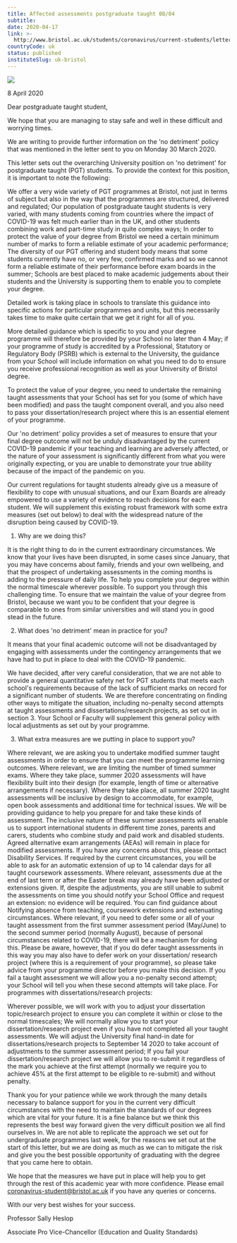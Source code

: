 ```yaml
---
title: Affected assessments postgraduate taught 08/04
subtitle: 
date: 2020-04-17
link: >-
  http://www.bristol.ac.uk/students/coronavirus/current-students/letters/affected-assessments-pgt-0804/
countryCode: uk
status: published
instituteSlug: uk-bristol
---
```

![](http://www.bristol.ac.uk/favicon.gif)

8 April 2020

Dear postgraduate taught student,

We hope that you are managing to stay safe and well in these difficult and worrying times.

We are writing to provide further information on the 'no detriment' policy that was mentioned in the letter sent to you on Monday 30 March 2020.

This letter sets out the overarching University position on 'no detriment' for postgraduate taught (PGT) students. To provide the context for this position, it is important to note the following:

We offer a very wide variety of PGT programmes at Bristol, not just in terms of subject but also in the way that the programmes are structured, delivered and regulated; Our population of postgraduate taught students is very varied, with many students coming from countries where the impact of COVID-19 was felt much earlier than in the UK, and other students combining work and part-time study in quite complex ways; In order to protect the value of your degree from Bristol we need a certain minimum number of marks to form a reliable estimate of your academic performance; The diversity of our PGT offering and student body means that some students currently have no, or very few, confirmed marks and so we cannot form a reliable estimate of their performance before exam boards in the summer; Schools are best placed to make academic judgements about their students and the University is supporting them to enable you to complete your degree.

Detailed work is taking place in schools to translate this guidance into specific actions for particular programmes and units, but this necessarily takes time to make quite certain that we get it right for all of you.

More detailed guidance which is specific to you and your degree programme will therefore be provided by your School no later than 4 May; if your programme of study is accredited by a Professional, Statutory or Regulatory Body (PSRB) which is external to the University, the guidance from your School will include information on what you need to do to ensure you receive professional recognition as well as your University of Bristol degree.

To protect the value of your degree, you need to undertake the remaining taught assessments that your School has set for you (some of which have been modified) and pass the taught component overall, and you also need to pass your dissertation/research project where this is an essential element of your programme.

Our 'no detriment' policy provides a set of measures to ensure that your final degree outcome will not be unduly disadvantaged by the current COVID-19 pandemic if your teaching and learning are adversely affected, or the nature of your assessment is significantly different from what you were originally expecting, or you are unable to demonstrate your true ability because of the impact of the pandemic on you.

Our current regulations for taught students already give us a measure of flexibility to cope with unusual situations, and our Exam Boards are already empowered to use a variety of evidence to reach decisions for each student. We will supplement this existing robust framework with some extra measures (set out below) to deal with the widespread nature of the disruption being caused by COVID-19.

1. Why are we doing this?

It is the right thing to do in the current extraordinary circumstances. We know that your lives have been disrupted, in some cases since January, that you may have concerns about family, friends and your own wellbeing, and that the prospect of undertaking assessments in the coming months is adding to the pressure of daily life. To help you complete your degree within the normal timescale wherever possible. To support you through this challenging time. To ensure that we maintain the value of your degree from Bristol, because we want you to be confident that your degree is comparable to ones from similar universities and will stand you in good stead in the future.

2. What does 'no detriment' mean in practice for you?

It means that your final academic outcome will not be disadvantaged by engaging with assessments under the contingency arrangements that we have had to put in place to deal with the COVID-19 pandemic.

We have decided, after very careful consideration, that we are not able to provide a general quantitative safety net for PGT students that meets each school's requirements because of the lack of sufficient marks on record for a significant number of students. We are therefore concentrating on finding other ways to mitigate the situation, including no-penalty second attempts at taught assessments and dissertations/research projects, as set out in section 3. Your School or Faculty will supplement this general policy with local adjustments as set out by your programme.

3. What extra measures are we putting in place to support you?

Where relevant, we are asking you to undertake modified summer taught assessments in order to ensure that you can meet the programme learning outcomes. Where relevant, we are limiting the number of timed summer exams. Where they take place, summer 2020 assessments will have flexibility built into their design (for example, length of time or alternative arrangements if necessary). Where they take place, all summer 2020 taught assessments will be inclusive by design to accommodate, for example, open book assessments and additional time for technical issues. We will be providing guidance to help you prepare for and take these kinds of assessment. The inclusive nature of these summer assessments will enable us to support international students in different time zones, parents and carers, students who combine study and paid work and disabled students. Agreed alternative exam arrangements (AEAs) will remain in place for modified assessments. If you have any concerns about this, please contact Disability Services. If required by the current circumstances, you will be able to ask for an automatic extension of up to 14 calendar days for all taught coursework assessments. Where relevant, assessments due at the end of last term or after the Easter break may already have been adjusted or extensions given. If, despite the adjustments, you are still unable to submit the assessments on time you should notify your School Office and request an extension: no evidence will be required. You can find guidance about Notifying absence from teaching, coursework extensions and extenuating circumstances. Where relevant, if you need to defer some or all of your taught assessment from the first summer assessment period (May/June) to the second summer period (normally August), because of personal circumstances related to COVID-19, there will be a mechanism for doing this. Please be aware, however, that if you do defer taught assessments in this way you may also have to defer work on your dissertation/ research project (where this is a requirement of your programme), so please take advice from your programme director before you make this decision. If you fail a taught assessment we will allow you a no-penalty second attempt; your School will tell you when these second attempts will take place. For programmes with dissertations/research projects:

Wherever possible, we will work with you to adjust your dissertation topic/research project to ensure you can complete it within or close to the normal timescales; We will normally allow you to start your dissertation/research project even if you have not completed all your taught assessments. We will adjust the University final hand-in date for dissertations/research projects to September 14 2020 to take account of adjustments to the summer assessment period; If you fail your dissertation/research project we will allow you to re-submit it regardless of the mark you achieve at the first attempt (normally we require you to achieve 45% at the first attempt to be eligible to re-submit) and without penalty.

Thank you for your patience while we work through the many details necessary to balance support for you in the current very difficult circumstances with the need to maintain the standards of our degrees which are vital for your future. It is a fine balance but we think this represents the best way forward given the very difficult position we all find ourselves in. We are not able to replicate the approach we set out for undergraduate programmes last week, for the reasons we set out at the start of this letter, but we are doing as much as we can to mitigate the risk and give you the best possible opportunity of graduating with the degree that you came here to obtain.

We hope that the measures we have put in place will help you to get through the rest of this academic year with more confidence. Please email coronavirus-student@bristol.ac.uk if you have any queries or concerns.

With our very best wishes for your success.

Professor Sally Heslop

Associate Pro Vice-Chancellor (Education and Quality Standards)
